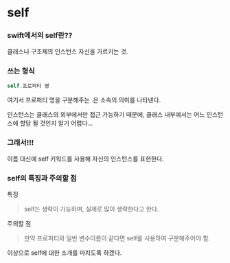 # self
### swift에서의 self란??
클래스나 구조체의 인스턴스 자신을 가르키는 것.
### 쓰는 형식
```swift
self.프로퍼티 명
```
여기서 프로퍼티 명을 구분해주는 .은 소속의 의미를 나타낸다.

인스턴스는 클래스의 외부에서만 접근 가능하기 때문에, 클래스 내부에서는 어느 인스턴스에 할당 될 것인지 알기 어렵다...

### 그래서!!!
이름 대신에 self 키워드를 사용해 자신의 인스턴스를 표현한다.

### self의 특징과 주의할 점
특징

> self는 생략이 가능하며, 실제로 많이 생략한다고 한다.

주의할 점
> 만약 프로퍼티와 일반 변수이름이 같다면 self를 사용하여 구분해주어야 함.

이상으로 self에 대한 소개를 마치도록 하겠다.